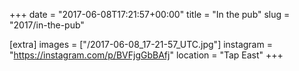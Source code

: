 +++
date = "2017-06-08T17:21:57+00:00"
title = "In the pub"
slug = "2017/in-the-pub"

[extra]
images = ["/2017-06-08_17-21-57_UTC.jpg"]
instagram = "https://instagram.com/p/BVFjgGbBAfj"
location = "Tap East"
+++
